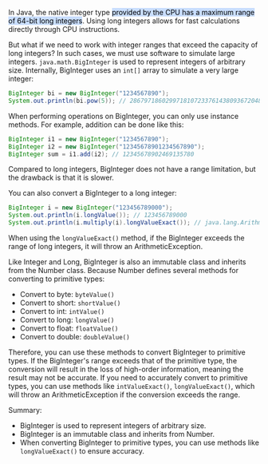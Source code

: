 In Java, the native integer type <mark style="background: #ADCCFFA6;">provided by the CPU has a maximum range of 64-bit long integers</mark>. Using long integers allows for fast calculations directly through CPU instructions.

But what if we need to work with integer ranges that exceed the capacity of long integers? In such cases, we must use software to simulate large integers. `java.math.BigInteger` is used to represent integers of arbitrary size. Internally, BigInteger uses an `int[]` array to simulate a very large integer:

```java
BigInteger bi = new BigInteger("1234567890");
System.out.println(bi.pow(5)); // 2867971860299718107233761438093672048294900000
```

When performing operations on BigInteger, you can only use instance methods. For example, addition can be done like this:

```java
BigInteger i1 = new BigInteger("1234567890");
BigInteger i2 = new BigInteger("12345678901234567890");
BigInteger sum = i1.add(i2); // 12345678902469135780
```

Compared to long integers, BigInteger does not have a range limitation, but the drawback is that it is slower.

You can also convert a BigInteger to a long integer:

```java
BigInteger i = new BigInteger("123456789000");
System.out.println(i.longValue()); // 123456789000
System.out.println(i.multiply(i).longValueExact()); // java.lang.ArithmeticException: BigInteger out of long range
```

When using the `longValueExact()` method, if the BigInteger exceeds the range of long integers, it will throw an ArithmeticException.

Like Integer and Long, BigInteger is also an immutable class and inherits from the Number class. Because Number defines several methods for converting to primitive types:

- Convert to byte: `byteValue()`
- Convert to short: `shortValue()`
- Convert to int: `intValue()`
- Convert to long: `longValue()`
- Convert to float: `floatValue()`
- Convert to double: `doubleValue()`

Therefore, you can use these methods to convert BigInteger to primitive types. If the BigInteger's range exceeds that of the primitive type, the conversion will result in the loss of high-order information, meaning the result may not be accurate. If you need to accurately convert to primitive types, you can use methods like `intValueExact()`, `longValueExact()`, which will throw an ArithmeticException if the conversion exceeds the range.

Summary:
- BigInteger is used to represent integers of arbitrary size.
- BigInteger is an immutable class and inherits from Number.
- When converting BigInteger to primitive types, you can use methods like `longValueExact()` to ensure accuracy.